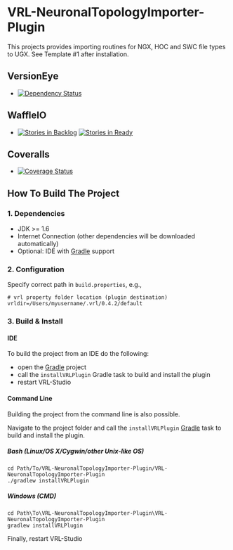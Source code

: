 # VRL-NeuronalTopologyImporter-Plugin

This projects provides importing routines for NGX, HOC and SWC file types to UGX.
See Template #1 after installation.

## VersionEye 
* [![Dependency Status](https://www.versioneye.com/user/projects/5581a17f386664002000024f/badge.svg?style=flat)](https://www.versioneye.com/user/projects/5581a17f386664002000024f)

## WaffleIO
* [![Stories in Backlog](https://badge.waffle.io/stephanmg/vrl-neuronaltopologyimporter-plugin.png?label=backlog&title=Backlog)](http://waffle.io/stephanmg/vrl-neuronaltopologyimporter-plugin)
[![Stories in Ready](https://badge.waffle.io/stephanmg/vrl-neuronaltopologyimporter-plugin.png?label=ready&title=Ready)](http://waffle.io/stephanmg/vrl-neuronaltopologyimporter-plugin)

## Coveralls
* [![Coverage Status](https://coveralls.io/repos/stephanmg/VRL-NeuronalTopologyImporter-Plugin/badge.svg)](https://coveralls.io/r/stephanmg/VRL-NeuronalTopologyImporter-Plugin)

## How To Build The Project

### 1. Dependencies

- JDK >= 1.6
- Internet Connection (other dependencies will be downloaded automatically)
- Optional: IDE with [Gradle](http://www.gradle.org/) support


### 2. Configuration

Specify correct path in `build.properties`, e.g.,
    
    # vrl property folder location (plugin destination)
    vrldir=/Users/myusername/.vrl/0.4.2/default

### 3. Build & Install

#### IDE

To build the project from an IDE do the following:

- open the  [Gradle](http://www.gradle.org/) project
- call the `installVRLPlugin` Gradle task to build and install the plugin
- restart VRL-Studio

#### Command Line

Building the project from the command line is also possible.

Navigate to the project folder and call the `installVRLPlugin` [Gradle](http://www.gradle.org/)
task to build and install the plugin.

##### Bash (Linux/OS X/Cygwin/other Unix-like OS)

    cd Path/To/VRL-NeuronalTopologyImporter-Plugin/VRL-NeuronalTopologyImporter-Plugin
    ./gradlew installVRLPlugin
    
##### Windows (CMD)

    cd Path\To\VRL-NeuronalTopologyImporter-Plugin\VRL-NeuronalTopologyImporter-Plugin
    gradlew installVRLPlugin

Finally, restart VRL-Studio
